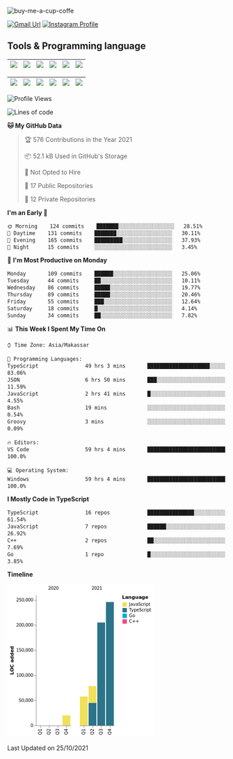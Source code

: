 
![buy-me-a-cup-coffe](https://www.buymeacoffee.com/assets/img/guidelines/download-assets-sm-1.svg)

[![Gmail Url](https://img.shields.io/twitter/url?label=aaulia.raahman@gmail.com&logo=gmail&style=social&url=http%3A%2F%2Fmailto%3Acontact.aaulia.raahman@gmail.com)](mailto:aaulia.raahman@gmail.com) [![Instagram Profile](https://img.shields.io/twitter/url?label=auliyrhman&logo=instagram&style=social&url=https://www.instagram.com/auliyrhman/)](https://www.instagram.com/auliyrhman)

## Tools & Programming language

| [<img src="https://upload.wikimedia.org/wikipedia/commons/4/4c/Typescript_logo_2020.svg" width="50">]() | [<img src="https://cdn.svgporn.com/logos/javascript.svg" width="50">]() | [<img src="https://cdn.svgporn.com/logos/mysql.svg" width="50">]() | <img src="https://cdn.svgporn.com/logos/firebase.svg" width="50"/> | <img src="https://cdn.svgporn.com/logos/mongodb.svg" width="50"/> | <img src="https://cdn.worldvectorlogo.com/logos/c.svg" width="50"/> |
| ------------------------------------------------------------------------------------------------------- | ----------------------------------------------------------------------- | --------------------------------------------------------------------------------------------- | ------------------------------------------------------------------ | ----------------------------------------------------------- | ------------------------------------------------------------------ |

| [<img src="https://www.svgrepo.com/show/306460/nestjs.svg" width="50">]() | [<img src="https://camo.githubusercontent.com/8ac3f7b51de4853384673841868d1c6eb9de77c3b44a891dc53ff9ec27457d3f/68747470733a2f2f636e63662d6272616e64696e672e6e65746c6966792e6170702f696d672f70726f6a656374732f677270632f686f72697a6f6e74616c2f636f6c6f722f677270632d686f72697a6f6e74616c2d636f6c6f722e737667" width="50">]() | [<img src="https://upload.wikimedia.org/wikipedia/commons/8/8e/Nextjs-logo.svg" width="50">]() | [<img src="https://upload.wikimedia.org/wikipedia/commons/a/a7/React-icon.svg" width="50">]() |  [<img src="https://upload.wikimedia.org/wikipedia/commons/d/d9/Node.js_logo.svg" width="50">]() | [<img src="https://cdn.svgporn.com/logos/express.svg" width="50">]() |
| ---------------------------------------------------------------------------------------------- | --------------------------------------------------------------------------------------------------------------------------------------------------------------------------------------------------------------------------------------------------------------------------------------------------------------------------- | ------------------------------------------------------------------------- | ------------------------------------------------------------------- | ------------------------------------------------------------------- | ------------------------------------------------------------------- |


<!--
**aulyarahman/aulyarahman** is a ✨ _special_ ✨ repository because its `README.md` (this file) appears on your GitHub profile.

Here are some ideas to get you started:

- 🔭 I’m currently working on ...
- 🌱 I’m currently learning ...
- 👯 I’m looking to collaborate on ...
- 🤔 I’m looking for help with ...
- 💬 Ask me about ...
- 📫 How to reach me: ...
- 😄 Pronouns: ...
- ⚡ Fun fact: ...
-->

<!--START_SECTION:waka-->
![Profile Views](http://img.shields.io/badge/Profile%20Views-0-blue)

![Lines of code](https://img.shields.io/badge/From%20Hello%20World%20I%27ve%20Written-607669%20lines%20of%20code-blue)

**🐱 My GitHub Data** 

> 🏆 576 Contributions in the Year 2021
 > 
> 📦 52.1 kB Used in GitHub's Storage 
 > 
> 🚫 Not Opted to Hire
 > 
> 📜 17 Public Repositories 
 > 
> 🔑 12 Private Repositories  
 > 
**I'm an Early 🐤** 

```text
🌞 Morning    124 commits    ███████░░░░░░░░░░░░░░░░░░   28.51% 
🌆 Daytime    131 commits    ███████░░░░░░░░░░░░░░░░░░   30.11% 
🌃 Evening    165 commits    █████████░░░░░░░░░░░░░░░░   37.93% 
🌙 Night      15 commits     ░░░░░░░░░░░░░░░░░░░░░░░░░   3.45%

```
📅 **I'm Most Productive on Monday** 

```text
Monday       109 commits    ██████░░░░░░░░░░░░░░░░░░░   25.06% 
Tuesday      44 commits     ██░░░░░░░░░░░░░░░░░░░░░░░   10.11% 
Wednesday    86 commits     █████░░░░░░░░░░░░░░░░░░░░   19.77% 
Thursday     89 commits     █████░░░░░░░░░░░░░░░░░░░░   20.46% 
Friday       55 commits     ███░░░░░░░░░░░░░░░░░░░░░░   12.64% 
Saturday     18 commits     █░░░░░░░░░░░░░░░░░░░░░░░░   4.14% 
Sunday       34 commits     ██░░░░░░░░░░░░░░░░░░░░░░░   7.82%

```


📊 **This Week I Spent My Time On** 

```text
⌚︎ Time Zone: Asia/Makassar

💬 Programming Languages: 
TypeScript               49 hrs 3 mins       ████████████████████░░░░░   83.06% 
JSON                     6 hrs 50 mins       ███░░░░░░░░░░░░░░░░░░░░░░   11.59% 
JavaScript               2 hrs 41 mins       █░░░░░░░░░░░░░░░░░░░░░░░░   4.55% 
Bash                     19 mins             ░░░░░░░░░░░░░░░░░░░░░░░░░   0.54% 
Groovy                   3 mins              ░░░░░░░░░░░░░░░░░░░░░░░░░   0.09%

🔥 Editors: 
VS Code                  59 hrs 4 mins       █████████████████████████   100.0%

💻 Operating System: 
Windows                  59 hrs 4 mins       █████████████████████████   100.0%

```

**I Mostly Code in TypeScript** 

```text
TypeScript               16 repos            ███████████████░░░░░░░░░░   61.54% 
JavaScript               7 repos             ██████░░░░░░░░░░░░░░░░░░░   26.92% 
C++                      2 repos             ██░░░░░░░░░░░░░░░░░░░░░░░   7.69% 
Go                       1 repo              █░░░░░░░░░░░░░░░░░░░░░░░░   3.85%

```


**Timeline**

![Chart not found](https://raw.githubusercontent.com/aulyarahman/aulyarahman/main/charts/bar_graph.png) 


 Last Updated on 25/10/2021
<!--END_SECTION:waka-->
